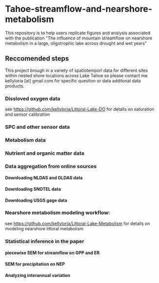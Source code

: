 # Tahoe-streamflow-and-nearshore-metabolism
This repository is to help users replicate figures and analysis associated with the publication "The influence of mountain streamflow on nearshore metabolism in a large, oligotrophic lake across drought and wet years" 

## Reccomended steps
This project brough in a variety of spatiotemporl data for different sites within nested shore locations across Lake Tahoe so please contact me kellyloria [at] gmail.com for specific question or data additonal data products. 

### Dissloved oxygen data
see https://github.com/kellyloria/Littoral-Lake-DO for details on saturation and sensor calibration 
### SPC and other sensor data 
### Metabolism data 

### Nutrient and organic matter data

### Data aggregation from online sources
#### Downloading NLDAS and GLDAS data
#### Downloading SNOTEL data
#### Downloading USGS gage data
### Nearshore metabolism modeling workflow:
see https://github.com/kellyloria/Littoral-Lake-Metabolism for details on modeling nearshore littoral metabolism
### Statistical inference in the paper 
#### piecewise SEM for streamflow on GPP and ER 
#### SEM for precipitation on NEP
#### Analyzing interannual variation

